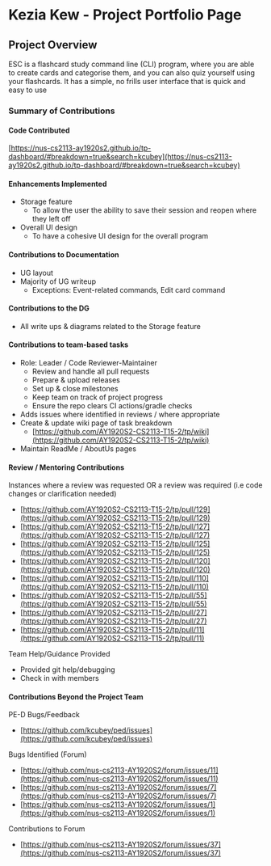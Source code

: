 # Kezia Kew - Project Portfolio Page

## Project Overview
ESC is a flashcard study command line (CLI) program, where you are able to create cards and categorise them, 
and you can also quiz yourself using your flashcards. It has a simple, no frills user interface that is quick and easy to use

### Summary of Contributions
#### Code Contributed
[https://nus-cs2113-ay1920s2.github.io/tp-dashboard/#breakdown=true&search=kcubey](https://nus-cs2113-ay1920s2.github.io/tp-dashboard/#breakdown=true&search=kcubey)

#### Enhancements Implemented
* Storage feature
  * To allow the user the ability to save their session and reopen where they left off
* Overall UI design
  * To have a cohesive UI design for the overall program
 
#### Contributions to Documentation
* UG layout
* Majority of UG writeup 
  * Exceptions: Event-related commands, Edit card command

#### Contributions to the DG
* All write ups & diagrams related to the Storage feature

#### Contributions to team-based tasks
* Role: Leader / Code Reviewer-Maintainer
  * Review and handle all pull requests
  * Prepare & upload releases
  * Set up & close milestones
  * Keep team on track of project progress
  * Ensure the repo clears CI actions/gradle checks
* Adds issues where identified in reviews / where appropriate
* Create & update wiki page of task breakdown
  * [https://github.com/AY1920S2-CS2113-T15-2/tp/wiki](https://github.com/AY1920S2-CS2113-T15-2/tp/wiki)
* Maintain ReadMe / AboutUs pages

#### Review / Mentoring Contributions
Instances where a review was requested OR a review was required (i.e code changes or clarification needed)
* [https://github.com/AY1920S2-CS2113-T15-2/tp/pull/129](https://github.com/AY1920S2-CS2113-T15-2/tp/pull/129)
* [https://github.com/AY1920S2-CS2113-T15-2/tp/pull/127](https://github.com/AY1920S2-CS2113-T15-2/tp/pull/127)
* [https://github.com/AY1920S2-CS2113-T15-2/tp/pull/125](https://github.com/AY1920S2-CS2113-T15-2/tp/pull/125)
* [https://github.com/AY1920S2-CS2113-T15-2/tp/pull/120](https://github.com/AY1920S2-CS2113-T15-2/tp/pull/120)
* [https://github.com/AY1920S2-CS2113-T15-2/tp/pull/110](https://github.com/AY1920S2-CS2113-T15-2/tp/pull/110)
* [https://github.com/AY1920S2-CS2113-T15-2/tp/pull/55](https://github.com/AY1920S2-CS2113-T15-2/tp/pull/55)
* [https://github.com/AY1920S2-CS2113-T15-2/tp/pull/27](https://github.com/AY1920S2-CS2113-T15-2/tp/pull/27)
* [https://github.com/AY1920S2-CS2113-T15-2/tp/pull/11](https://github.com/AY1920S2-CS2113-T15-2/tp/pull/11)

Team Help/Guidance Provided
* Provided git help/debugging
* Check in with members

#### Contributions Beyond the Project Team
PE-D Bugs/Feedback
* [https://github.com/kcubey/ped/issues](https://github.com/kcubey/ped/issues)

Bugs Identified (Forum)
* [https://github.com/nus-cs2113-AY1920S2/forum/issues/11](https://github.com/nus-cs2113-AY1920S2/forum/issues/11)
* [https://github.com/nus-cs2113-AY1920S2/forum/issues/7](https://github.com/nus-cs2113-AY1920S2/forum/issues/7)
* [https://github.com/nus-cs2113-AY1920S2/forum/issues/1](https://github.com/nus-cs2113-AY1920S2/forum/issues/1)

Contributions to Forum
* [https://github.com/nus-cs2113-AY1920S2/forum/issues/37](https://github.com/nus-cs2113-AY1920S2/forum/issues/37)
